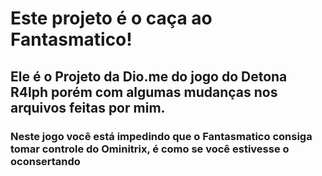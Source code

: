 # Este projeto é o caça ao Fantasmatico!

## Ele é o Projeto da Dio.me do jogo do Detona R4lph porém com algumas mudanças nos arquivos feitas por mim.

### Neste jogo você está impedindo que o Fantasmatico consiga tomar controle do Ominitrix, é como se você estivesse o oconsertando